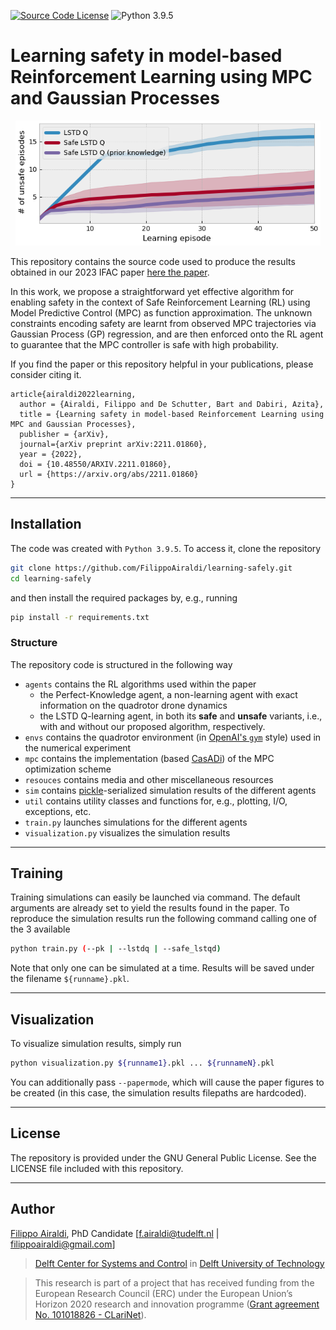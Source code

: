 [![Source Code License](https://img.shields.io/badge/license-GPL-blueviolet)](https://github.com/FilippoAiraldi/learning-safely/blob/release/LICENSE)
![Python 3.9.5](https://img.shields.io/badge/python-3.9.5-green.svg)


# Learning safety in model-based Reinforcement Learning using MPC and Gaussian Processes

<div align="center">
  <img src="./resources/img.png" height="200">
</div>

This repository contains the source code used to produce the results obtained in our 2023 IFAC paper [here the paper](https://theuselessweb.com/).

In this work, we propose a straightforward yet effective algorithm for enabling safety in the context of Safe Reinforcement Learning (RL) using Model Predictive Control (MPC) as function approximation. The unknown constraints encoding safety are learnt from observed MPC trajectories via Gaussian Process (GP) regression, and are then enforced onto the RL agent to guarantee that the MPC controller is safe with high probability.
 
If you find the paper or this repository helpful in your publications, please consider citing it.
```
article{airaldi2022learning,
  author = {Airaldi, Filippo and De Schutter, Bart and Dabiri, Azita},
  title = {Learning safety in model-based Reinforcement Learning using MPC and Gaussian Processes},
  publisher = {arXiv},
  journal={arXiv preprint arXiv:2211.01860},
  year = {2022},
  doi = {10.48550/ARXIV.2211.01860},
  url = {https://arxiv.org/abs/2211.01860}
}
```

---
## Installation

The code was created with `Python 3.9.5`. To access it, clone the repository
```bash
git clone https://github.com/FilippoAiraldi/learning-safely.git
cd learning-safely
```
and then install the required packages by, e.g., running
```bash
pip install -r requirements.txt
```

### Structure
The repository code is structured in the following way
- `agents` contains the RL algorithms used within the paper
    - the Perfect-Knowledge agent, a non-learning agent with exact information on the quadrotor drone dynamics
    - the LSTD Q-learning agent, in both its **safe** and **unsafe** variants, i.e., with and without our proposed algorithm, respectively.
- `envs` contains the quadrotor environment (in [OpenAI's `gym`](https://www.gymlibrary.dev/) style) used in the numerical experiment
- `mpc` contains the implementation (based [CasADi](https://web.casadi.org/)) of the MPC optimization scheme
- `resouces` contains media and other miscellaneous resources
- `sim` contains [pickle](https://docs.python.org/3/library/pickle.html)-serialized simulation results of the different agents
- `util` contains utility classes and functions for, e.g., plotting, I/O, exceptions, etc.
- `train.py` launches simulations for the different agents
- `visualization.py` visualizes the simulation results 


---
## Training

Training simulations can easily be launched via command. The default arguments are already set to yield the results found in the paper. To reproduce the simulation results run the following command calling one of the 3 available
```bash
python train.py (--pk | --lstdq | --safe_lstqd)
```
Note that only one can be simulated at a time. Results will be saved under the filename `${runname}.pkl`.


---
## Visualization

To visualize simulation results, simply run
```bash
python visualization.py ${runname1}.pkl ... ${runnameN}.pkl
```
You can additionally pass `--papermode`, which will cause the paper figures to be created (in this case, the simulation results filepaths are hardcoded).

---
## License
The repository is provided under the GNU General Public License. See the LICENSE file included with this repository. 


---
## Author
[Filippo Airaldi](https://www.tudelft.nl/staff/f.airaldi/), PhD Candidate [f.airaldi@tudelft.nl | filippoairaldi@gmail.com]

> [Delft Center for Systems and Control](https://www.tudelft.nl/en/3me/about/departments/delft-center-for-systems-and-control/) in [Delft University of Technology](https://www.tudelft.nl/en/)

> This research is part of a project that has received funding
from the European Research Council (ERC) under the
European Union’s Horizon 2020 research and innovation
programme ([Grant agreement No. 101018826 - CLariNet](https://cordis.europa.eu/project/id/101018826)).